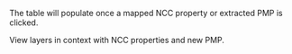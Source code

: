 
The table will populate once a mapped NCC property or extracted PMP is clicked.

View layers in context with NCC properties and new PMP.
